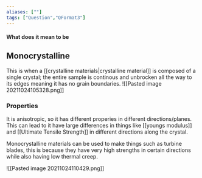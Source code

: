 ```yaml
---
aliases: [""]
tags: ["Question","QFormat3"]
---
```


#### What does it mean to be
## Monocrystalline
This is when a [[crystalline materials|crystalline material]] is composed of a single crystal; the entire sample is continous and unbrocken all the way to its edges meaning it has no grain boundaries.
![[Pasted image 20211024105328.png]]

### Properties
It is anisotropic, so it has different properies in different directions/planes. This can lead to it have large differences in things like [[youngs modulus]] and [[Ultimate Tensile Strength]] in different directions along the crystal.

Monocrystalline materials can be used to make things such as turbine blades, this is because they have very high strengths in certain directions while also having low thermal creep.

![[Pasted image 20211024110429.png]]